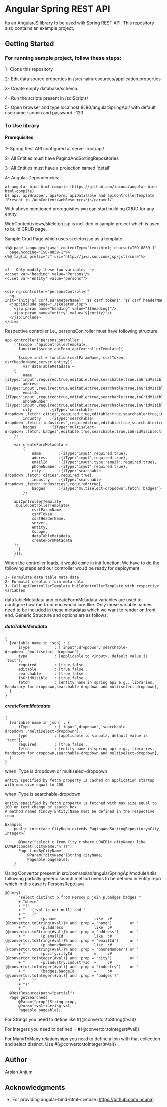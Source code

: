# Angular Spring REST API

Its an AngularJS library to be used with Spring REST API. This repository also contains an example project.

## Getting Started

### For running sample project, follow these steps:

1- Clone this repository

2- Edit data source properties in /src/main/resources/application.properties

3- Create empty database/schema.

4- Run the scripts present in /sqlScripts/

5- Open browser and type localhost:8080/angularSpringApi/ with default username : admin and password : 123

### To Use library

#### Prerequisites

1- Spring Rest API configured at server-root/api/

2- All Entities must have PagindAndSortingRepositories

3- All Entities must have a projection named 'detail'

4- Angular Dependencies:

    a) angular-bind-html-compile (https://github.com/incuna/angular-bind-html-compile)
    b) api, apiWrapper, apiForm, apiDataTable and apiControllerTemplate (Present in /WebContent/webResources/js/caramel/)

With above mentioned prerequisites you can start building CRUD for any entity.

WebContent/views/skeleton.jsp is included in sample project which is used to build CRUD page.

Sample Crud Page which uses skeleton.jsp as a template:

    <%@ page language="java" contentType="text/html; charset=ISO-8859-1"
      pageEncoding="ISO-8859-1"%>
    <%@ taglib prefix="c" uri="http://java.sun.com/jsp/jstl/core"%>


    <!-- Only modify these two variables -->
    <c:set var="heading" value="Persons"/>
    <c:set var="entity" value="persons"/>


    <div ng-controller="personsController"
      ng-init="init('${_csrf.parameterName}','${_csrf.token}','${_csrf.headerName}','${server}','${entity}')">
      <jsp:include page="./skeleton.jsp">
        <jsp:param name="heading" value="${heading}"/>
        <jsp:param name="entity" value="${entity}"/>
      </jsp:include>
    </div>
 
 Respective controller i.e., personsController must have following structure:

    app.controller('personsController',
        ['$scope','apiControllerTemplate,
          function($scope,apiForm,apiControllerTemplate){

          $scope.init = function(csrfParamName, csrfToken, csrfHeaderName,server,entity){
            var dataTableMetadata = 
		{
			name 		:{iType:'input',required:true,editable:true,searchable:true,inGridVisible:true},
			address		:{iType:'input',required:true,editable:true,searchable:true,inGridVisible:true},
			emailId 	:{iType:'input',required:true,editable:true,searchable:true,inGridVisible:true},
			phoneNumber :{iType:'input',required:true,editable:true,searchable:true,inGridVisible:true},
			city		:{iType:'searchable-dropdown',fetch:'cities',required:true,editable:true,searchable:true,inGridVisible:true},
			industry	:{iType:'searchable-dropdown',fetch:'industries',required:true,editable:true,searchable:true,inGridVisible:true},
			badges		:{iType:'multiselect-dropdown',fetch:'badges',editable:true,searchable:true,inGridVisible:true}
		};
			
		var createFormMetadata = 
			{
				name 		:{iType:'input',required:true},
				address		:{iType:'input',required:true},
				emailId 	:{iType:'input',type:'email',required:true},
				phoneNumber :{iType:'input',required:true},
				city		:{iType:'searchable-dropdown',fetch:'cities',required:true},
				industry	:{iType:'searchable-dropdown',fetch:'industries',required:true},
				badges		:{iType:'multiselect-dropdown',fetch:'badges'}
			};

		apiControllerTemplate
		.buildControllerTemplate(
				csrfParamName,
				csrfToken,
				csrfHeaderName,
				server,
				entity,
				$scope,
				dataTableMetadata,
				createFormMetadata
		);
          }
        }]);

When the controller loads, it would come in init function. We have to do the following steps and our controller would be ready for deployment

	1- Formulate data table meta data
	2- Formulat creation form meta data
	3- Call apiControllerTemplate.buildControllerTemplate with respective variables

dataTableMetadata and createFormMetadata variables are used to configure how the front end would look like.
Only those variable names need to be included in these metadatas which we want to render on front end.
Generic Structure and options are as follows:

##### dataTableMetadata

    {
      [variable name in json] : {
          iType           : ['input',dropdown','searchable-dropdown','multiselect-dropdown'],
          type            : [applicable to <input>. default value is 'text'],
          required        : [true,false],
          editable        : [true,false],
          searchable      : [true,false],
          inGridVisible   : [true,false],
          fetch           : [entity name in spring api e.g., libraries. Mandatory for dropdown,searchable-dropdown and multiselect-dropdown],
      }
    }

##### createFormMetadata

    {
      [variable name in json] : {
          iType           : ['input',dropdown','searchable-dropdown','multiselect-dropdown'],
          type            : [applicable to <input>. default value is 'text'],
          required        : [true,false],
          fetch           : [entity name in spring api e.g., libraries. Mandatory for dropdown,searchable-dropdown and multiselect-dropdown],
      }
    }


when iType is dropdown or multiselect-dropdown

    entity specified by fetch property is cached on application startup with max size equal to 200
    
when iType is searchable-dropdown

    entity specified by fetch property is fetched with max size equal to 100 on text change of search box
    A method named findBy[Entity]Name must be defined in the respective repo
    
    Example:
        public interface CityRepo extends PagingAndSortingRepository<City, Integer>{

          @Query("select c from City c where LOWER(c.cityName) like LOWER(concat(:cityName,'%'))")
          Page findByCityName(
              @Param("cityName")String cityName,
              Pageable pageable);
        }

Using Convertor present in src/com/arslan/angularSpringApi/module/utils following partially generic search method needs to be defined
in Entity repo which in this case is PersonsRepo.java

    @Query(
          "select distinct p from Person p join p.badges badges "
          + "where"
          + "("
          + "	(:val is not null) and "
          + "	("
          + "		(p.name                 like  :#{@convertor.toString(#val)}% and :prop = 'name')        or "
          + "		(p.address              like  :#{@convertor.toString(#val)}% and :prop = 'address')     or "
          + "		(p.emailId              like  :#{@convertor.toString(#val)}% and :prop = 'emailId')     or "
          + "		(p.phoneNumber          like  :#{@convertor.toString(#val)}% and :prop = 'phoneNumber') or "
          + "		(p.city.cityId          =     :#{@convertor.toInteger(#val)} and :prop = 'city')        or "
          + "		(p.industry.industryId  =     :#{@convertor.toInteger(#val)} and :prop = 'industry')    or "
          + "		(badges.badgeId         =     :#{@convertor.toInteger(#val)} and :prop = 'badges')"
          + "	)"
          + ")"
          )
      @RestResource(path="partial")
      Page getSearched(
          @Param("prop")String prop,
          @Param("val")String val,
          Pageable pageable);
          
For Strings you need to define like #{@convertor.toString(#val)}

For Integers you need to defined = #{@convertor.toInteger(#val)}

For ManyToMany relationships you need to define a join with that collection and select distinct. Use #{@convertor.toInteger(#val)}

## Author

[Arslan Anjum](https://github.com/ArslanAnjum)

## Acknowledgments

* For providing angular-bind-html-compile (https://github.com/incuna)
